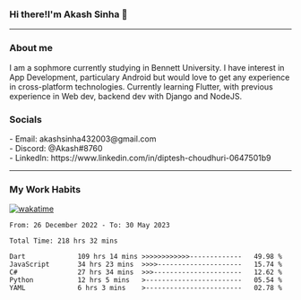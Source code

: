 <h3>Hi there!I'm Akash Sinha 👋</h3>

--- 

<h3>About me</h3>
I am a sophmore currently studying in Bennett University. I have interest in App Development, particulary Android but would love to get any experience in cross-platform technologies. Currently learning Flutter, with previous experience in Web dev, backend dev with Django and NodeJS.

<h3>Socials</h3>
 - Email: akashsinha432003@gmail.com<br>
 - Discord: @Akash#8760<br>
 - LinkedIn: https://www.linkedin.com/in/diptesh-choudhuri-0647501b9<br>


---

<h3>My Work Habits</h3>

[![wakatime](https://wakatime.com/badge/user/938b2951-49cf-4810-9b9e-c17cde3d3343.svg)](https://wakatime.com/@938b2951-49cf-4810-9b9e-c17cde3d3343)

<!--START_SECTION:waka-->

```text
From: 26 December 2022 - To: 30 May 2023

Total Time: 218 hrs 32 mins

Dart             109 hrs 14 mins >>>>>>>>>>>>-------------   49.98 %
JavaScript       34 hrs 23 mins  >>>>---------------------   15.74 %
C#               27 hrs 34 mins  >>>----------------------   12.62 %
Python           12 hrs 5 mins   >------------------------   05.54 %
YAML             6 hrs 3 mins    >------------------------   02.78 %
```

<!--END_SECTION:waka-->

